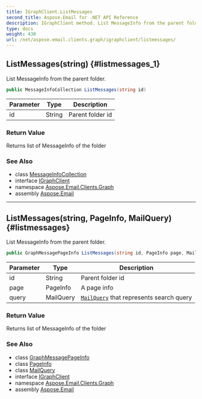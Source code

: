 ```yaml
---
title: IGraphClient.ListMessages
second_title: Aspose.Email for .NET API Reference
description: IGraphClient method. List MessageInfo from the parent folder
type: docs
weight: 430
url: /net/aspose.email.clients.graph/igraphclient/listmessages/
---
```

## ListMessages(string) {#listmessages_1}

List MessageInfo from the parent folder.

```csharp
public MessageInfoCollection ListMessages(string id)
```

| Parameter | Type | Description |
| --- | --- | --- |
| id | String | Parent folder id |

### Return Value

Returns list of MessageInfo of the folder

### See Also

* class [MessageInfoCollection](../../messageinfocollection/)
* interface [IGraphClient](../)
* namespace [Aspose.Email.Clients.Graph](../../igraphclient/)
* assembly [Aspose.Email](../../../)

---

## ListMessages(string, PageInfo, MailQuery) {#listmessages}

List MessageInfo from the parent folder.

```csharp
public GraphMessagePageInfo ListMessages(string id, PageInfo page, MailQuery query)
```

| Parameter | Type | Description |
| --- | --- | --- |
| id | String | Parent folder id |
| page | PageInfo | A page info |
| query | MailQuery | [`MailQuery`](../../../aspose.email.tools.search/mailquery/) that represents search query |

### Return Value

Returns list of MessageInfo of the folder

### See Also

* class [GraphMessagePageInfo](../../graphmessagepageinfo/)
* class [PageInfo](../../../aspose.email.clients/pageinfo/)
* class [MailQuery](../../../aspose.email.tools.search/mailquery/)
* interface [IGraphClient](../)
* namespace [Aspose.Email.Clients.Graph](../../igraphclient/)
* assembly [Aspose.Email](../../../)


